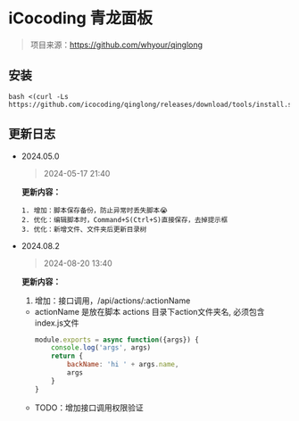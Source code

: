 # iCocoding 青龙面板

> 项目来源：https://github.com/whyour/qinglong


## 安装

 ```shell
 bash <(curl -Ls https://github.com/icocoding/qinglong/releases/download/tools/install.sh)
 ```

 ## 更新日志

- 2024.05.0
    > 2024-05-17 21:40
    
    **更新内容：**
    ```text
    1. 增加：脚本保存备份，防止异常时丢失脚本😭
    2. 优化：编辑脚本时，Command+S(Ctrl+S)直接保存，去掉提示框
    3. 优化：新增文件、文件夹后更新目录树
    ```

 - 2024.08.2
    > 2024-08-20 13:40

    **更新内容：**
    1. 增加：接口调用，/api/actions/:actionName
    - actionName 是放在脚本 actions 目录下action文件夹名, 必须包含index.js文件
        ```js
        module.exports = async function({args}) {
            console.log('args', args)
            return {
                backName: 'hi ' + args.name,
                args
            }
        }
        ```
    - TODO：增加接口调用权限验证